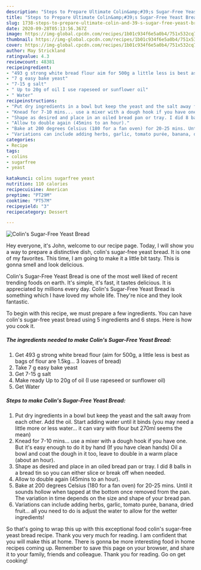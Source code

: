 ```yaml
---
description: "Steps to Prepare Ultimate Colin&amp;#39;s Sugar-Free Yeast Bread"
title: "Steps to Prepare Ultimate Colin&amp;#39;s Sugar-Free Yeast Bread"
slug: 1738-steps-to-prepare-ultimate-colin-and-39-s-sugar-free-yeast-bread
date: 2020-09-28T05:13:56.367Z
image: https://img-global.cpcdn.com/recipes/1b01c934f6e5a0b4/751x532cq70/colins-sugar-free-yeast-bread-recipe-main-photo.jpg
thumbnail: https://img-global.cpcdn.com/recipes/1b01c934f6e5a0b4/751x532cq70/colins-sugar-free-yeast-bread-recipe-main-photo.jpg
cover: https://img-global.cpcdn.com/recipes/1b01c934f6e5a0b4/751x532cq70/colins-sugar-free-yeast-bread-recipe-main-photo.jpg
author: May Strickland
ratingvalue: 4.3
reviewcount: 48381
recipeingredient:
- "493 g strong white bread flour aim for 500g a little less is best as bags of flour are 15kg 3 loaves of bread"
- "7 g easy bake yeast"
- "7-15 g salt"
- " Up to 20g of oil I use rapeseed or sunflower oil"
- " Water"
recipeinstructions:
- "Put dry ingredients in a bowl but keep the yeast and the salt away from each other. Add the oil. Start adding water until it binds (you may need a little more or less water... it can vary with flour but 270ml seems the mean)"
- "Knead for 7-10 mins... use a mixer with a dough hook if you have one. But it&#39;s easy enough to do it by hand (If you have clean hands) Oil a bowl and coat the dough in it too, leave to double in a warm place (about an hour)."
- "Shape as desired and place in an oiled bread pan or tray. I did 8 balls in a bread tin so you can either slice or break off when needed."
- "Allow to double again (45mins to an hour)."
- "Bake at 200 degrees Celsius (180 for a fan oven) for 20-25 mins. Until it sounds hollow when tapped at the bottom once removed from the pan. The variation in time depends on the size and shape of your bread pan."
- "Variations can include adding herbs, garlic, tomato purée, banana, dried fruit... all you need to do is adjust the water to allow for the wetter ingredients!"
categories:
- Recipe
tags:
- colins
- sugarfree
- yeast

katakunci: colins sugarfree yeast 
nutrition: 110 calories
recipecuisine: American
preptime: "PT29M"
cooktime: "PT57M"
recipeyield: "3"
recipecategory: Dessert

---
```



![Colin&#39;s Sugar-Free Yeast Bread](https://img-global.cpcdn.com/recipes/1b01c934f6e5a0b4/751x532cq70/colins-sugar-free-yeast-bread-recipe-main-photo.jpg)

Hey everyone, it's John, welcome to our recipe page. Today, I will show you a way to prepare a distinctive dish, colin&#39;s sugar-free yeast bread. It is one of my favorites. This time, I am going to make it a little bit tasty. This is gonna smell and look delicious.



Colin&#39;s Sugar-Free Yeast Bread is one of the most well liked of recent trending foods on earth. It's simple, it's fast, it tastes delicious. It is appreciated by millions every day. Colin&#39;s Sugar-Free Yeast Bread is something which I have loved my whole life. They're nice and they look fantastic.


To begin with this recipe, we must prepare a few ingredients. You can have colin&#39;s sugar-free yeast bread using 5 ingredients and 6 steps. Here is how you cook it.

<!--inarticleads1-->

##### The ingredients needed to make Colin&#39;s Sugar-Free Yeast Bread:

1. Get 493 g strong white bread flour (aim for 500g, a little less is best as bags of flour are 1.5kg... 3 loaves of bread)
1. Take 7 g easy bake yeast
1. Get 7-15 g salt
1. Make ready  Up to 20g of oil (I use rapeseed or sunflower oil)
1. Get  Water




<!--inarticleads2-->

##### Steps to make Colin&#39;s Sugar-Free Yeast Bread:

1. Put dry ingredients in a bowl but keep the yeast and the salt away from each other. Add the oil. Start adding water until it binds (you may need a little more or less water... it can vary with flour but 270ml seems the mean)
1. Knead for 7-10 mins... use a mixer with a dough hook if you have one. But it&#39;s easy enough to do it by hand (If you have clean hands) Oil a bowl and coat the dough in it too, leave to double in a warm place (about an hour).
1. Shape as desired and place in an oiled bread pan or tray. I did 8 balls in a bread tin so you can either slice or break off when needed.
1. Allow to double again (45mins to an hour).
1. Bake at 200 degrees Celsius (180 for a fan oven) for 20-25 mins. Until it sounds hollow when tapped at the bottom once removed from the pan. The variation in time depends on the size and shape of your bread pan.
1. Variations can include adding herbs, garlic, tomato purée, banana, dried fruit... all you need to do is adjust the water to allow for the wetter ingredients!




So that's going to wrap this up with this exceptional food colin&#39;s sugar-free yeast bread recipe. Thank you very much for reading. I am confident that you will make this at home. There is gonna be more interesting food in home recipes coming up. Remember to save this page on your browser, and share it to your family, friends and colleague. Thank you for reading. Go on get cooking!
